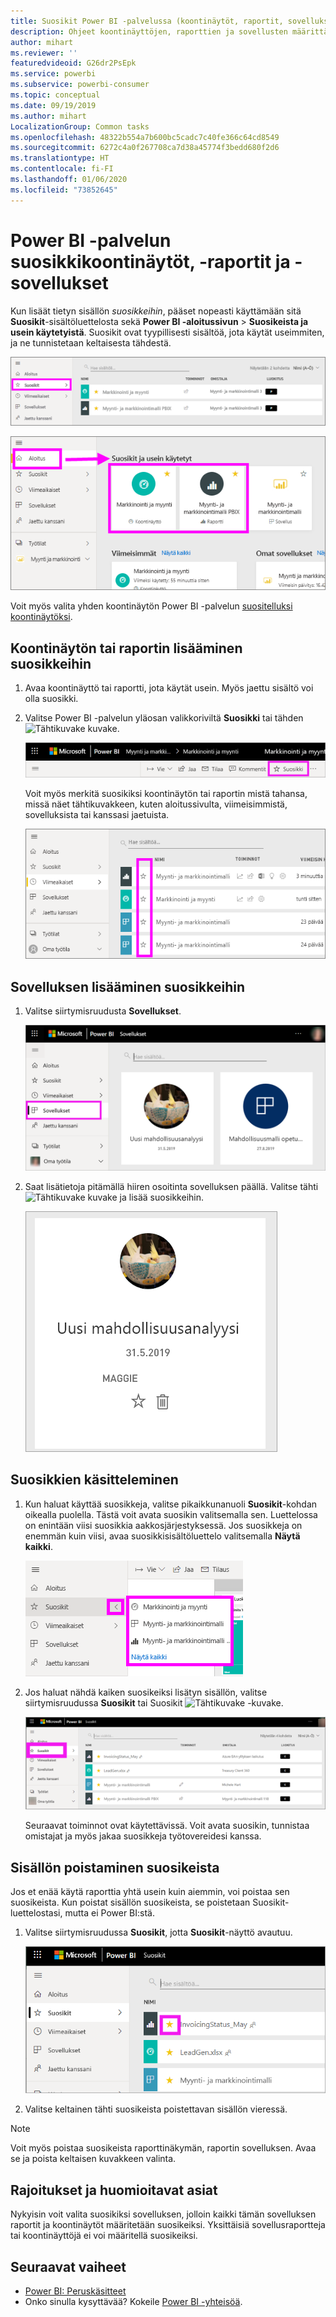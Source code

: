 ```yaml
---
title: Suosikit Power BI -palvelussa (koontinäytöt, raportit, sovellukset)
description: Ohjeet koontinäyttöjen, raporttien ja sovellusten määrittämisestä suosikeiksi Power BI -palvelussa
author: mihart
ms.reviewer: ''
featuredvideoid: G26dr2PsEpk
ms.service: powerbi
ms.subservice: powerbi-consumer
ms.topic: conceptual
ms.date: 09/19/2019
ms.author: mihart
LocalizationGroup: Common tasks
ms.openlocfilehash: 48322b554a7b600bc5cadc7c40fe366c64cd8549
ms.sourcegitcommit: 6272c4a0f267708ca7d38a45774f3bedd680f2d6
ms.translationtype: HT
ms.contentlocale: fi-FI
ms.lasthandoff: 01/06/2020
ms.locfileid: "73852645"
---
```

# <a name="favorite-dashboards-reports-and-apps-in-the-power-bi-service"></a>Power BI -palvelun suosikkikoontinäytöt, -raportit ja -sovellukset
Kun lisäät tietyn sisällön *suosikkeihin*, pääset nopeasti käyttämään sitä **Suosikit**-sisältöluettelosta sekä **Power BI -aloitussivun** > **Suosikeista ja usein käytetyistä**. Suosikit ovat tyypillisesti sisältöä, jota käytät useimmiten, ja ne tunnistetaan keltaisesta tähdestä.

   ![Suosikit-kuvake](./media/end-user-favorite/power-bi-favorite-nav.png)

   ![Suosikit ja usein käytetyt -kuvake](./media/end-user-favorite/power-bi-home.png)

Voit myös valita yhden koontinäytön Power BI -palvelun [suositelluksi koontinäytöksi](end-user-featured.md).

## <a name="add-a-dashboard-or-report-as-a-favorite"></a>Koontinäytön tai raportin lisääminen suosikkeihin

1. Avaa koontinäyttö tai raportti, jota käytät usein. Myös jaettu sisältö voi olla suosikki.

2. Valitse Power BI -palvelun yläosan valikkoriviltä **Suosikki** tai tähden ![Tähtikuvake](./media/end-user-favorite/power-bi-favorite-icon.png) kuvake.
   
   ![Suosikki-kuvake](./media/end-user-favorite/power-bi-favorite.png)
   
   Voit myös merkitä suosikiksi koontinäytön tai raportin mistä tahansa, missä näet tähtikuvakkeen, kuten aloitussivulta, viimeisimmistä, sovelluksista tai kanssasi jaetuista. 
   
   ![Koontinäyttö-välilehti, jossa on keltainen tähti](./media/end-user-favorite/power-bi-recent.png)

## <a name="add-an-app-as-a-favorite"></a>Sovelluksen lisääminen suosikkeihin

1. Valitse siirtymisruudusta **Sovellukset**.

   ![Koontinäyttö](./media/end-user-favorite/power-bi-app.png)

2. Saat lisätietoja pitämällä hiiren osoitinta sovelluksen päällä. Valitse tähti ![Tähtikuvake](./media/end-user-favorite/power-bi-favorite-icon.png) kuvake ja lisää suosikkeihin.
   
   ![Hiiren osoittimen pitäminen sovelluksen päällä](./media/end-user-favorite/power-bi-hover-app.png)

## <a name="work-with-favorites"></a>Suosikkien käsitteleminen
1. Kun haluat käyttää suosikkeja, valitse pikaikkunanuoli **Suosikit**-kohdan oikealla puolella. Tästä voit avata suosikin valitsemalla sen. Luettelossa on enintään viisi suosikkia aakkosjärjestyksessä. Jos suosikkeja on enemmän kuin viisi, avaa suosikkisisältöluettelo valitsemalla **Näytä kaikki**. 
   
   ![Suosikit-pikaikkuna](./media/end-user-favorite/power-bi-favorite-flyout.png)
2. Jos haluat nähdä kaiken suosikeiksi lisätyn sisällön, valitse siirtymisruudussa **Suosikit** tai Suosikit ![Tähtikuvake](./media/end-user-favorite/power-bi-favorites-icon.png) -kuvake. 
   
    ![Suosikit-ikkuna](./media/end-user-favorite/power-bi-fav-screen.png)
   
   Seuraavat toiminnot ovat käytettävissä. Voit avata suosikin, tunnistaa omistajat ja myös jakaa suosikkeja työtovereidesi kanssa.

## <a name="unfavorite-content"></a>Sisällön poistaminen suosikeista
Jos et enää käytä raporttia yhtä usein kuin aiemmin, voi poistaa sen suosikeista. Kun poistat sisällön suosikeista, se poistetaan Suosikit-luettelostasi, mutta ei Power BI:stä.

1. Valitse siirtymisruudussa **Suosikit**, jotta **Suosikit**-näyttö avautuu.
   
   ![Suosikit-näyttö](./media/end-user-favorite/power-bi-un-favorite.png)
2. Valitse keltainen tähti suosikeista poistettavan sisällön vieressä.

> [!NOTE]
> Voit myös poistaa suosikeista raporttinäkymän, raportin sovelluksen. Avaa se ja poista keltaisen kuvakkeen valinta. 
> 
> 
## <a name="limitations-and-considerations"></a>Rajoitukset ja huomioitavat asiat
Nykyisin voit valita suosikiksi sovelluksen, jolloin kaikki tämän sovelluksen raportit ja koontinäytöt määritetään suosikeiksi. Yksittäisiä sovellusraportteja tai koontinäyttöjä ei voi määritellä suosikeiksi. 

## <a name="next-steps"></a>Seuraavat vaiheet
- [Power BI: Peruskäsitteet](end-user-basic-concepts.md)
- Onko sinulla kysyttävää? Kokeile [Power BI -yhteisöä](https://community.powerbi.com/).

